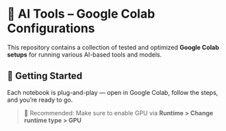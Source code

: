 # 🧠 AI Tools – Google Colab Configurations

This repository contains a collection of tested and optimized **Google Colab setups** for running various AI-based tools and models.

## 🚀 Getting Started

Each notebook is plug-and-play — open in Google Colab, follow the steps, and you’re ready to go.

> 🔗 Recommended: Make sure to enable GPU via **Runtime > Change runtime type > GPU**
